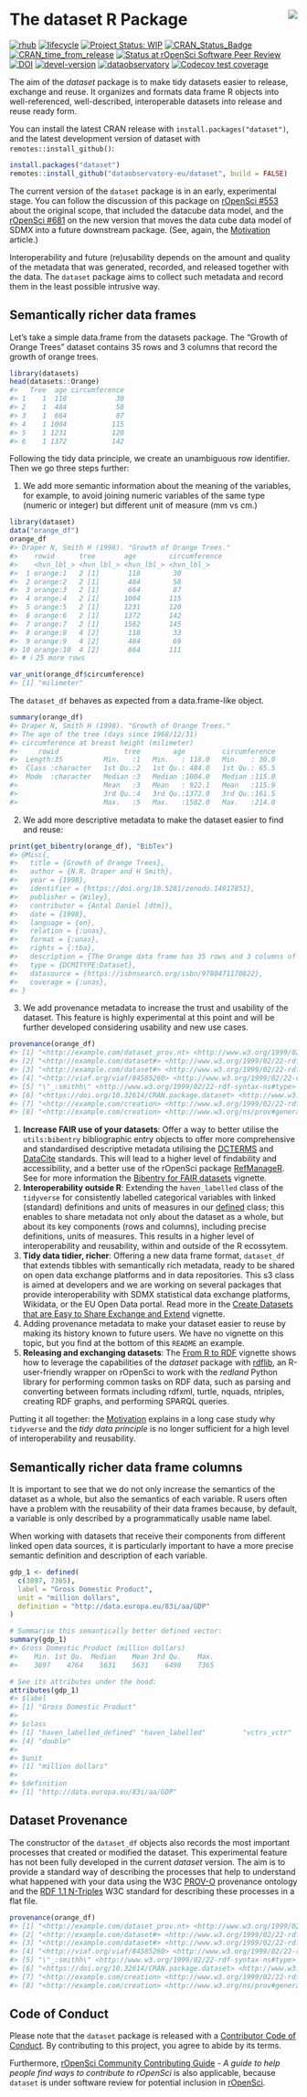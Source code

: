 
<!-- README.md is generated from README.Rmd. Please edit that file -->

# The dataset R Package <a href='https://dataset.dataobservatory.eu/'><img src='man/figures/logo.png' align="right" /></a>

<!-- badges: start -->

[![rhub](https://github.com/dataobservatory-eu/dataset/actions/workflows/rhub.yaml/badge.svg)](https://github.com/dataobservatory-eu/dataset/actions/workflows/rhub.yaml)
[![lifecycle](https://lifecycle.r-lib.org/articles/figures/lifecycle-experimental.svg)](https://lifecycle.r-lib.org/articles/stages.html#experimental)
[![Project Status:
WIP](https://www.repostatus.org/badges/latest/wip.svg)](https://www.repostatus.org/#wip)
[![CRAN_Status_Badge](https://www.r-pkg.org/badges/version/dataset)](https://cran.r-project.org/package=dataset)
[![CRAN_time_from_release](https://www.r-pkg.org/badges/ago/dataset)](https://cran.r-project.org/package=dataset)
[![Status at rOpenSci Software Peer
Review](https://badges.ropensci.org/553_status.svg)](https://github.com/ropensci/software-review/issues/553)
[![DOI](https://zenodo.org/badge/DOI/10.32614/CRAN.package.dataset.svg)](https://zenodo.org/record/6950435#.YukDAXZBzIU)
[![devel-version](https://img.shields.io/badge/devel%20version-0.3.4017-blue.svg)](https://github.com/dataobservatory-eu/dataset)
[![dataobservatory](https://img.shields.io/badge/ecosystem-dataobservatory.eu-3EA135.svg)](https://dataobservatory.eu/)
[![Codecov test
coverage](https://codecov.io/gh/dataobservatory-eu/dataset/graph/badge.svg)](https://app.codecov.io/gh/dataobservatory-eu/dataset)
<!-- badges: end -->

The aim of the *dataset* package is to make tidy datasets easier to
release, exchange and reuse. It organizes and formats data frame R
objects into well-referenced, well-described, interoperable datasets
into release and reuse ready form.

<!---
&#10;The primary aim of dataset is create well-referenced, well-described, interoperable datasets from data.frames, tibbles or data.tables that translate well into the W3C DataSet definition within the [Data Cube Vocabulary](https://www.w3.org/TR/vocab-data-cube/) in a reproducible manner. The data cube model in itself is is originated in the _Statistical Data and Metadata eXchange_, and it is almost fully harmonized with the Resource Description Framework (RDF), the standard model for data interchange on the web^[RDF Data Cube Vocabulary, W3C Recommendation 16 January 2014  <https://www.w3.org/TR/vocab-data-cube/>, Introduction to SDMX data modeling <https://www.unescap.org/sites/default/files/Session_4_SDMX_Data_Modeling_%20Intro_UNSD_WS_National_SDG_10-13Sep2019.pdf>].
&#10;--->

You can install the latest CRAN release with
`install.packages("dataset")`, and the latest development version of
dataset with `remotes::install_github()`:

``` r
install.packages("dataset")
remotes::install_github("dataobservatory-eu/dataset", build = FALSE)
```

The current version of the `dataset` package is in an early,
experimental stage. You can follow the discussion of this package on
[rOpenSci \#553](https://github.com/ropensci/software-review/issues/553)
about the original scope, that included the datacube data model, and the
[rOpenSci \#681](https://github.com/ropensci/software-review/issues/681)
on the new version that moves the data cube data model of SDMX into a
future downstream package. (See, again, the
[Motivation](https://dataset.dataobservatory.eu/articles/Motivation.html)
article.)

Interoperability and future (re)usability depends on the amount and
quality of the metadata that was generated, recorded, and released
together with the data. The `dataset` package aims to collect such
metadata and record them in the least possible intrusive way.

## Semantically richer data frames

Let’s take a simple data.frame from the datasets package. The “Growth of
Orange Trees” dataset contains 35 rows and 3 columns that record the
growth of orange trees.

``` r
library(datasets)
head(datasets::Orange)
#>   Tree  age circumference
#> 1    1  118            30
#> 2    1  484            58
#> 3    1  664            87
#> 4    1 1004           115
#> 5    1 1231           120
#> 6    1 1372           142
```

Following the tidy data principle, we create an unambiguous row
identifier. Then we go three steps further:

1.  We add more semantic information about the meaning of the variables,
    for example, to avoid joining numeric variables of the same type
    (numeric or integer) but different unit of measure (mm vs cm.)

``` r
library(dataset)
data("orange_df")
orange_df
#> Draper N, Smith H (1998). "Growth of Orange Trees."
#>    rowid      tree       age        circumference
#>    <hvn_lbl_> <hvn_lbl_> <hvn_lbl_> <hvn_lbl_>   
#>  1 orange:1   2 [1]       118        30          
#>  2 orange:2   2 [1]       484        58          
#>  3 orange:3   2 [1]       664        87          
#>  4 orange:4   2 [1]      1004       115          
#>  5 orange:5   2 [1]      1231       120          
#>  6 orange:6   2 [1]      1372       142          
#>  7 orange:7   2 [1]      1582       145          
#>  8 orange:8   4 [2]       118        33          
#>  9 orange:9   4 [2]       484        69          
#> 10 orange:10  4 [2]       664       111          
#> # ℹ 25 more rows
```

``` r
var_unit(orange_df$circumference)
#> [1] "milimeter"
```

The `dataset_df` behaves as expected from a data.frame-like object.

``` r
summary(orange_df)
#> Draper N, Smith H (1998). "Growth of Orange Trees."
#> The age of the tree (days since 1968/12/31)
#> circumference at breast height (milimeter)
#>     rowid                tree        age         circumference  
#>  Length:35          Min.   :1   Min.   : 118.0   Min.   : 30.0  
#>  Class :character   1st Qu.:2   1st Qu.: 484.0   1st Qu.: 65.5  
#>  Mode  :character   Median :3   Median :1004.0   Median :115.0  
#>                     Mean   :3   Mean   : 922.1   Mean   :115.9  
#>                     3rd Qu.:4   3rd Qu.:1372.0   3rd Qu.:161.5  
#>                     Max.   :5   Max.   :1582.0   Max.   :214.0
```

2.  We add more descriptive metadata to make the dataset easier to find
    and reuse:

``` r
print(get_bibentry(orange_df), "BibTex")
#> @Misc{,
#>   title = {Growth of Orange Trees},
#>   author = {N.R. Draper and H Smith},
#>   year = {1998},
#>   identifier = {https://doi.org/10.5281/zenodo.14917851},
#>   publisher = {Wiley},
#>   contributor = {Antal Daniel [dtm]},
#>   date = {1998},
#>   language = {en},
#>   relation = {:unas},
#>   format = {:unas},
#>   rights = {:tba},
#>   description = {The Orange data frame has 35 rows and 3 columns of records of the growth of orange trees.},
#>   type = {DCMITYPE:Dataset},
#>   datasource = {https://isbnsearch.org/isbn/9780471170822},
#>   coverage = {:unas},
#> }
```

3.  We add provenance metadata to increase the trust and usability of
    the dataset. This feature is highly experimental at this point and
    will be further developed considering usability and new use cases.

``` r
provenance(orange_df)
#> [1] "<http://example.com/dataset_prov.nt> <http://www.w3.org/1999/02/22-rdf-syntax-ns#type> <http://www.w3.org/ns/prov#Bundle> ."                  
#> [2] "<http://example.com/dataset#> <http://www.w3.org/1999/02/22-rdf-syntax-ns#type> <http://www.w3.org/ns/prov#Entity> ."                         
#> [3] "<http://example.com/dataset#> <http://www.w3.org/1999/02/22-rdf-syntax-ns#type> <http://purl.org/linked-data/cube#DataSet> ."                 
#> [4] "<http://viaf.org/viaf/84585260> <http://www.w3.org/1999/02/22-rdf-syntax-ns#type> <http://www.w3.org/ns/prov#Agent> ."                        
#> [5] "\"_:smithh\" <http://www.w3.org/1999/02/22-rdf-syntax-ns#type> <http://www.w3.org/ns/prov#Agent> ."                                           
#> [6] "<https://doi.org/10.32614/CRAN.package.dataset> <http://www.w3.org/1999/02/22-rdf-syntax-ns#type> <http://www.w3.org/ns/prov#SoftwareAgent> ."
#> [7] "<http://example.com/creation> <http://www.w3.org/1999/02/22-rdf-syntax-ns#type> <http://www.w3.org/ns/prov#Activity> ."                       
#> [8] "<http://example.com/creation> <http://www.w3.org/ns/prov#generatedAtTime> \"2025-02-24T16:23:08Z\"^^<xs:dateTime> ."
```

1.  **Increase FAIR use of your datasets**: Offer a way to better
    utilise the `utils:bibentry` bibliographic entry objects to offer
    more comprehensive and standardised descriptive metadata utilising
    the
    [DCTERMS](https://www.dublincore.org/specifications/dublin-core/dcmi-terms/)
    and
    [DataCite](https://datacite-metadata-schema.readthedocs.io/en/4.6/)
    standards. This will lead to a higher level of findability and
    accessibility, and a better use of the rOpenSci package
    [RefManageR](https://docs.ropensci.org/RefManageR/). See for more
    information the [Bibentry for FAIR
    datasets](https://dataset.dataobservatory.eu/articles/bibentry.html)
    vignette.
2.  **Interoperability outside R**: Extending the `haven_labelled` class
    of the `tidyverse` for consistently labelled categorical variables
    with linked (standard) definitions and units of measures in our
    [defined](https://dataset.dataobservatory.eu/articles/defined.html)
    class; this enables to share metadata not only about the dataset as
    a whole, but about its key components (rows and columns), including
    precise definitions, units of measures. This results in a higher
    level of interoperability and reusability, within and outside of the
    R ecossytem.
3.  **Tidy data tidier, richer**: Offering a new data frame format,
    `dataset_df` that extends tibbles with semantically rich metadata,
    ready to be shared on open data exchange platforms and in data
    repositories. This s3 class is aimed at developers and we are
    working on several packages that provide interoperability with SDMX
    statistical data exchange platforms, Wikidata, or the EU Open Data
    portal. Read more in the [Create Datasets that are Easy to Share
    Exchange and
    Extend](https://dataset.dataobservatory.eu/articles/dataset_df.html)
    vignette.
4.  Adding provenance metadata to make your dataset easier to reuse by
    making its history known to future users. We have no vignette on
    this topic, but you find at the bottom of this `README` an example.
5.  **Releasing and exchanging datasets**: The [From R to
    RDF](https://dataset.dataobservatory.eu/articles/rdf.html) vignette
    shows how to leverage the capabilities of the *dataset* package with
    [rdflib](https://docs.ropensci.org/rdflib/index.html), an
    R-user-friendly wrapper on rOpenSci to work with the *redland*
    Python library for performing common tasks on RDF data, such as
    parsing and converting between formats including rdfxml, turtle,
    nquads, ntriples, creating RDF graphs, and performing SPARQL
    queries.

Putting it all together: the
[Motivation](https://dataset.dataobservatory.eu/articles/Motivation.html)
explains in a long case study why `tidyverse` and the *tidy data
principle* is no longer sufficient for a high level of interoperability
and reusability.

## Semantically richer data frame columns

It is important to see that we do not only increase the semantics of the
dataset as a whole, but also the semantics of each variable. R users
often have a problem with the reusability of their data frames because,
by default, a variable is only described by a programmatically usable
name label.

When working with datasets that receive their components from different
linked open data sources, it is particularly important to have a more
precise semantic definition and description of each variable.

``` r
gdp_1 <- defined(
  c(3897, 7365),
  label = "Gross Domestic Product",
  unit = "million dollars",
  definition = "http://data.europa.eu/83i/aa/GDP"
)

# Summarise this semantically better defined vector:
summary(gdp_1)
#> Gross Domestic Product (million dollars)
#>    Min. 1st Qu.  Median    Mean 3rd Qu.    Max. 
#>    3897    4764    5631    5631    6498    7365

# See its attributes under the hood:
attributes(gdp_1)
#> $label
#> [1] "Gross Domestic Product"
#> 
#> $class
#> [1] "haven_labelled_defined" "haven_labelled"         "vctrs_vctr"            
#> [4] "double"                
#> 
#> $unit
#> [1] "million dollars"
#> 
#> $definition
#> [1] "http://data.europa.eu/83i/aa/GDP"
```

## Dataset Provenance

The constructor of the `dataset_df` objects also records the most
important processes that created or modified the dataset. This
experimental feature has not been fully developed in the current
*dataset* version. The aim is to provide a standard way of describing
the processes that help to understand what happened with your data using
the W3C [PROV-O](https://www.w3.org/TR/prov-o/) provenance ontology and
the [RDF 1.1 N-Triples](https://www.w3.org/TR/n-triples/) W3C standard
for describing these processes in a flat file.

``` r
provenance(orange_df)
#> [1] "<http://example.com/dataset_prov.nt> <http://www.w3.org/1999/02/22-rdf-syntax-ns#type> <http://www.w3.org/ns/prov#Bundle> ."                  
#> [2] "<http://example.com/dataset#> <http://www.w3.org/1999/02/22-rdf-syntax-ns#type> <http://www.w3.org/ns/prov#Entity> ."                         
#> [3] "<http://example.com/dataset#> <http://www.w3.org/1999/02/22-rdf-syntax-ns#type> <http://purl.org/linked-data/cube#DataSet> ."                 
#> [4] "<http://viaf.org/viaf/84585260> <http://www.w3.org/1999/02/22-rdf-syntax-ns#type> <http://www.w3.org/ns/prov#Agent> ."                        
#> [5] "\"_:smithh\" <http://www.w3.org/1999/02/22-rdf-syntax-ns#type> <http://www.w3.org/ns/prov#Agent> ."                                           
#> [6] "<https://doi.org/10.32614/CRAN.package.dataset> <http://www.w3.org/1999/02/22-rdf-syntax-ns#type> <http://www.w3.org/ns/prov#SoftwareAgent> ."
#> [7] "<http://example.com/creation> <http://www.w3.org/1999/02/22-rdf-syntax-ns#type> <http://www.w3.org/ns/prov#Activity> ."                       
#> [8] "<http://example.com/creation> <http://www.w3.org/ns/prov#generatedAtTime> \"2025-02-24T16:23:08Z\"^^<xs:dateTime> ."
```

## Code of Conduct

Please note that the `dataset` package is released with a [Contributor
Code of
Conduct](https://contributor-covenant.org/version/2/1/CODE_OF_CONDUCT.html).
By contributing to this project, you agree to abide by its terms.

Furthermore, [rOpenSci Community Contributing
Guide](https://contributing.ropensci.org/) - *A guide to help people
find ways to contribute to rOpenSci* is also applicable, because
`dataset` is under software review for potential inclusion in
[rOpenSci](https://github.com/ropensci/software-review/issues/553).
